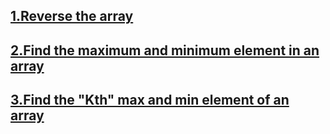 ## [1.Reverse the array](https://github.com/singh7priyanshu/love_babbar_450_solutions/tree/main/array/Reverse%20the%20array)
## [2.Find the maximum and minimum element in an array](https://github.com/singh7priyanshu/love_babbar_450_solutions/tree/main/array/Find%20the%20maximum%20and%20minimum%20element%20in%20an%20array)
## [3.Find the "Kth" max and min element of an array](https://github.com/singh7priyanshu/love_babbar_450_solutions/tree/main/array/Find%20the%20%22Kth%22%20max%20and%20min%20element%20of%20an%20array)
